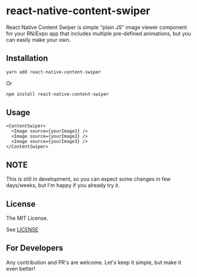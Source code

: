 # react-native-content-swiper

React Native Content Swiper is simple "plain JS" image viewer component for your
RN/Expo app that includes multiple pre-defined animations, but you can easily make
your own.

## Installation

```sh
yarn add react-native-content-swiper
```

Or

```sh
npm install react-native-content-swiper
```

## Usage

```
<ContentSwiper>
  <Image source={yourImage1} />
  <Image source={yourImage2} />
  <Image source={yourImage3} />
</ContentSwiper>
```

## NOTE

This is still in development, so you can expect some changes in few days/weeks, but I'm
happy if you already try it.

## License

The MIT License.

See [LICENSE](LICENSE)

## For Developers

Any contribution and PR's are welcome. Let's keep it simple, but make it even better!
